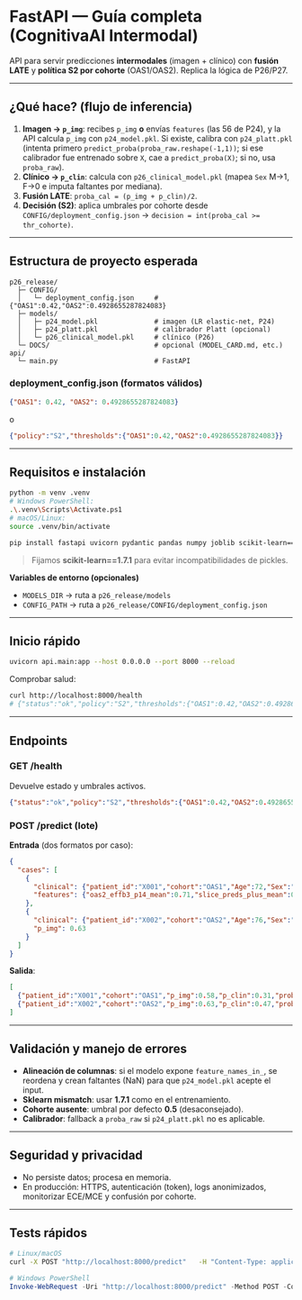 
# FastAPI — Guía completa (CognitivaAI Intermodal)

API para servir predicciones **intermodales** (imagen + clínico) con **fusión LATE** y **política S2 por cohorte** (OAS1/OAS2). Replica la lógica de P26/P27.

---

## ¿Qué hace? (flujo de inferencia)
1) **Imagen → `p_img`**: recibes `p_img` **o** envías `features` (las 56 de P24), y la API calcula `p_img` con `p24_model.pkl`. Si existe, calibra con `p24_platt.pkl` (intenta primero `predict_proba(proba_raw.reshape(-1,1))`; si ese calibrador fue entrenado sobre `X`, cae a `predict_proba(X)`; si no, usa `proba_raw`).  
2) **Clínico → `p_clin`**: calcula con `p26_clinical_model.pkl` (mapea `Sex` M→1, F→0 e imputa faltantes por mediana).  
3) **Fusión LATE**: `proba_cal = (p_img + p_clin)/2`.  
4) **Decisión (S2)**: aplica umbrales por cohorte desde `CONFIG/deployment_config.json` → `decision = int(proba_cal >= thr_cohorte)`.

---

## Estructura de proyecto esperada
```
p26_release/
  ├─ CONFIG/
  │   └─ deployment_config.json     # {"OAS1":0.42,"OAS2":0.4928655287824083}
  ├─ models/
  │   ├─ p24_model.pkl              # imagen (LR elastic-net, P24)
  │   ├─ p24_platt.pkl              # calibrador Platt (opcional)
  │   └─ p26_clinical_model.pkl     # clínico (P26)
  └─ DOCS/                          # opcional (MODEL_CARD.md, etc.)
api/
  └─ main.py                        # FastAPI
```

### deployment_config.json (formatos válidos)
```json
{"OAS1": 0.42, "OAS2": 0.4928655287824083}
```
o
```json
{"policy":"S2","thresholds":{"OAS1":0.42,"OAS2":0.4928655287824083}}
```

---

## Requisitos e instalación
```bash
python -m venv .venv
# Windows PowerShell:
.\.venv\Scripts\Activate.ps1
# macOS/Linux:
source .venv/bin/activate

pip install fastapi uvicorn pydantic pandas numpy joblib scikit-learn==1.7.1
```
> Fijamos **scikit-learn==1.7.1** para evitar incompatibilidades de pickles.

**Variables de entorno (opcionales)**  
- `MODELS_DIR` → ruta a `p26_release/models`  
- `CONFIG_PATH` → ruta a `p26_release/CONFIG/deployment_config.json`

---

## Inicio rápido
```bash
uvicorn api.main:app --host 0.0.0.0 --port 8000 --reload
```
Comprobar salud:
```bash
curl http://localhost:8000/health
# {"status":"ok","policy":"S2","thresholds":{"OAS1":0.42,"OAS2":0.4928655287824083}}
```

---

## Endpoints

### GET /health
Devuelve estado y umbrales activos.
```json
{"status":"ok","policy":"S2","thresholds":{"OAS1":0.42,"OAS2":0.4928655287824083}}
```

### POST /predict (lote)
**Entrada** (dos formatos por caso):
```json
{
  "cases": [
    {
      "clinical": {"patient_id":"X001","cohort":"OAS1","Age":72,"Sex":"F","MMSE":28},
      "features": {"oas2_effb3_p14_mean":0.71,"slice_preds_plus_mean":0.55}
    },
    {
      "clinical": {"patient_id":"X002","cohort":"OAS2","Age":76,"Sex":"M","MMSE":22},
      "p_img": 0.63
    }
  ]
}
```
**Salida**:
```json
[
  {"patient_id":"X001","cohort":"OAS1","p_img":0.58,"p_clin":0.31,"proba_cal":0.445,"thr":0.42,"decision":1},
  {"patient_id":"X002","cohort":"OAS2","p_img":0.63,"p_clin":0.47,"proba_cal":0.55,"thr":0.4928655287824083,"decision":1}
]
```

---

## Validación y manejo de errores
- **Alineación de columnas**: si el modelo expone `feature_names_in_`, se reordena y crean faltantes (NaN) para que `p24_model.pkl` acepte el input.  
- **Sklearn mismatch**: usar **1.7.1** como en el entrenamiento.  
- **Cohorte ausente**: umbral por defecto **0.5** (desaconsejado).  
- **Calibrador**: fallback a `proba_raw` si `p24_platt.pkl` no es aplicable.

---

## Seguridad y privacidad
- No persiste datos; procesa en memoria.  
- En producción: HTTPS, autenticación (token), logs anonimizados, monitorizar ECE/MCE y confusión por cohorte.

---

## Tests rápidos
```bash
# Linux/macOS
curl -X POST "http://localhost:8000/predict"   -H "Content-Type: application/json"   -d @example.json
```
```powershell
# Windows PowerShell
Invoke-WebRequest -Uri "http://localhost:8000/predict" -Method POST -ContentType "application/json" -InFile "example.json"
```
